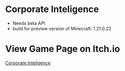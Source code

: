 # Corporate Inteligence
- Needs beta API
- build for preview version of Minecraft: 1.21.0.22

# View Game Page on Itch.io
[Corporate Inteligence](https://simlo.itch.io/corporate-intel)
